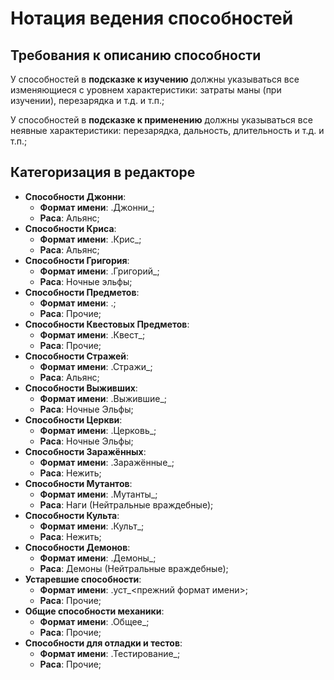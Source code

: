 # Нотация ведения способностей

## Требования к описанию способности

У способностей в **подсказке к изучению** должны указываться все изменяющиеся с уровнем характеристики: затраты маны (при изучении), перезарядка и т.д. и т.п.;

У способностей в **подсказке к применению** должны указываться все неявные характеристики: перезарядка, дальность, длительность и т.д. и т.п.;

## Категоризация в редакторе

* **Способности Джонни**:
	* **Формат имени**: .Джонни_;
	* **Раса**: Альянс;
* **Способности Криса**:
	* **Формат имени**: .Крис_;
	* **Раса**: Альянс;
* **Способности Григория**:
	* **Формат имени**: .Григорий_;
	* **Раса**: Ночные эльфы;
* **Способности Предметов**:
	* **Формат имени**: .;
	* **Раса**: Прочие;
* **Способности Квестовых Предметов**:
	* **Формат имени**: .Квест_;
	* **Раса**: Прочие;
* **Способности Стражей**:
	* **Формат имени**: .Стражи_;
	* **Раса**: Альянс;
* **Способности Выживших**:
	* **Формат имени**: .Выжившие_;
	* **Раса**: Ночные Эльфы;
* **Способности Церкви**:
	* **Формат имени**: .Церковь_;
	* **Раса**: Ночные Эльфы;
* **Способности Заражённых**:
	* **Формат имени**: .Заражённые_;
	* **Раса**: Нежить;
* **Способности Мутантов**:
	* **Формат имени**: .Мутанты_;
	* **Раса**: Наги (Нейтральные враждебные);
* **Способности Культа**:
	* **Формат имени**: .Культ_;
	* **Раса**: Нежить;
* **Способности Демонов**:
	* **Формат имени**: .Демоны_;
	* **Раса**: Демоны (Нейтральные враждебные);
* **Устаревшие способности**:
	* **Формат имени**: .уст_<прежний формат имени>;
	* **Раса**: Прочие;
* **Общие способности механики**:
	* **Формат имени**: .Общее_;
	* **Раса**: Прочие;
* **Способности для отладки и тестов**:
	* **Формат имени**: .Тестирование_;
	* **Раса**: Прочие;